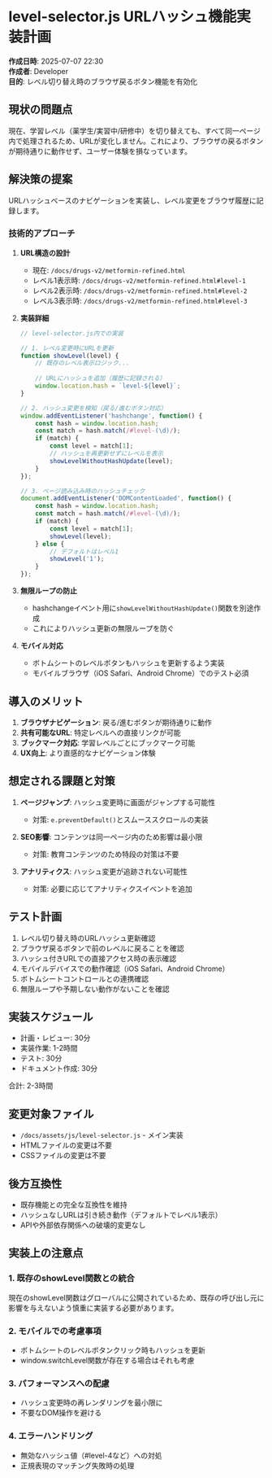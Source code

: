 # level-selector.js URLハッシュ機能実装計画

**作成日時**: 2025-07-07 22:30  
**作成者**: Developer  
**目的**: レベル切り替え時のブラウザ戻るボタン機能を有効化

## 現状の問題点

現在、学習レベル（薬学生/実習中/研修中）を切り替えても、すべて同一ページ内で処理されるため、URLが変化しません。これにより、ブラウザの戻るボタンが期待通りに動作せず、ユーザー体験を損なっています。

## 解決策の提案

URLハッシュベースのナビゲーションを実装し、レベル変更をブラウザ履歴に記録します。

### 技術的アプローチ

1. **URL構造の設計**
   - 現在: `/docs/drugs-v2/metformin-refined.html`
   - レベル1表示時: `/docs/drugs-v2/metformin-refined.html#level-1`
   - レベル2表示時: `/docs/drugs-v2/metformin-refined.html#level-2`
   - レベル3表示時: `/docs/drugs-v2/metformin-refined.html#level-3`

2. **実装詳細**

   ```javascript
   // level-selector.js内での実装
   
   // 1. レベル変更時にURLを更新
   function showLevel(level) {
       // 既存のレベル表示ロジック...
       
       // URLにハッシュを追加（履歴に記録される）
       window.location.hash = `level-${level}`;
   }
   
   // 2. ハッシュ変更を検知（戻る/進むボタン対応）
   window.addEventListener('hashchange', function() {
       const hash = window.location.hash;
       const match = hash.match(/#level-(\d)/);
       if (match) {
           const level = match[1];
           // ハッシュを再更新せずにレベルを表示
           showLevelWithoutHashUpdate(level);
       }
   });
   
   // 3. ページ読み込み時のハッシュチェック
   document.addEventListener('DOMContentLoaded', function() {
       const hash = window.location.hash;
       const match = hash.match(/#level-(\d)/);
       if (match) {
           const level = match[1];
           showLevel(level);
       } else {
           // デフォルトはレベル1
           showLevel('1');
       }
   });
   ```

3. **無限ループの防止**
   - hashchangeイベント用に`showLevelWithoutHashUpdate()`関数を別途作成
   - これによりハッシュ更新の無限ループを防ぐ

4. **モバイル対応**
   - ボトムシートのレベルボタンもハッシュを更新するよう実装
   - モバイルブラウザ（iOS Safari、Android Chrome）でのテスト必須

## 導入のメリット

1. **ブラウザナビゲーション**: 戻る/進むボタンが期待通りに動作
2. **共有可能なURL**: 特定レベルへの直接リンクが可能
3. **ブックマーク対応**: 学習レベルごとにブックマーク可能
4. **UX向上**: より直感的なナビゲーション体験

## 想定される課題と対策

1. **ページジャンプ**: ハッシュ変更時に画面がジャンプする可能性
   - 対策: `e.preventDefault()`とスムーススクロールの実装

2. **SEO影響**: コンテンツは同一ページ内のため影響は最小限
   - 対策: 教育コンテンツのため特段の対策は不要

3. **アナリティクス**: ハッシュ変更が追跡されない可能性
   - 対策: 必要に応じてアナリティクスイベントを追加

## テスト計画

1. レベル切り替え時のURLハッシュ更新確認
2. ブラウザ戻るボタンで前のレベルに戻ることを確認
3. ハッシュ付きURLでの直接アクセス時の表示確認
4. モバイルデバイスでの動作確認（iOS Safari、Android Chrome）
5. ボトムシートコントロールとの連携確認
6. 無限ループや予期しない動作がないことを確認

## 実装スケジュール

- 計画・レビュー: 30分
- 実装作業: 1-2時間
- テスト: 30分
- ドキュメント作成: 30分

合計: 2-3時間

## 変更対象ファイル

- `/docs/assets/js/level-selector.js` - メイン実装
- HTMLファイルの変更は不要
- CSSファイルの変更は不要

## 後方互換性

- 既存機能との完全な互換性を維持
- ハッシュなしURLは引き続き動作（デフォルトでレベル1表示）
- APIや外部依存関係への破壊的変更なし

## 実装上の注意点

### 1. 既存のshowLevel関数との統合
現在のshowLevel関数はグローバルに公開されているため、既存の呼び出し元に影響を与えないよう慎重に実装する必要があります。

### 2. モバイルでの考慮事項
- ボトムシートのレベルボタンクリック時もハッシュを更新
- window.switchLevel関数が存在する場合はそれも考慮

### 3. パフォーマンスへの配慮
- ハッシュ変更時の再レンダリングを最小限に
- 不要なDOM操作を避ける

### 4. エラーハンドリング
- 無効なハッシュ値（#level-4など）への対処
- 正規表現のマッチング失敗時の処理